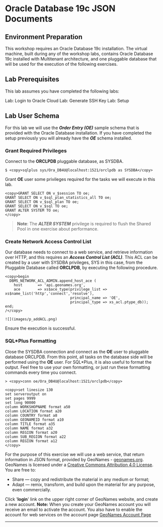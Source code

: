 # Oracle Database 19c JSON Documents

## Environment Preparation

This workshop requires an Oracle Database 19c installation. The virtual machine, built during any of the workshop labs, contains Oracle Database 19c installed with Multitenant architecture, and one pluggable database that will be used for the execution of the following exercises.

## Lab Prerequisites

This lab assumes you have completed the following labs:

 Lab: Login to Oracle Cloud
 Lab: Generate SSH Key
 Lab: Setup

## Lab User Schema

For this lab we will use the ***Order Entry (OE)*** sample schema that is provided with the Oracle Database installation. If you have completed the setup previously you will already have the ***OE*** schema installed.

### Grant Required Privileges

Connect to the **ORCLPDB** pluggable database, as SYSDBA.

````
$ <copy>sqlplus sys/Ora_DB4U@localhost:1521/orclpdb as SYSDBA</copy>
````

Grant **OE** user some privileges required for the tasks we will execute in this lab.

````
<copy>GRANT SELECT ON v_$session TO oe;
GRANT SELECT ON v_$sql_plan_statistics_all TO oe;
GRANT SELECT ON v_$sql_plan TO oe;
GRANT SELECT ON v_$sql TO oe;
GRANT ALTER SYSTEM TO oe;
</copy>
````

>**Note**: The ***ALTER SYSTEM*** privilege is required to flush the Shared Pool in one exercise about performance.

### Create Network Access Control List

Our database needs to connect to a web service, and retrieve information over HTTP, and this requires an ***Access Control List (ACL)***. This ACL can be created by a user with SYSDBA privileges, SYS in this case, from the Pluggable Database called **ORCLPDB**, by executing the following procedure.

````
<copy>begin
  DBMS_NETWORK_ACL_ADMIN.append_host_ace (
    host       => 'api.geonames.org',
    ace        => xs$ace_type(privilege_list => xs$name_list('http','connect','resolve'),
                              principal_name => 'OE',
                              principal_type => xs_acl.ptype_db));
end;
/</copy>
````

    ![](images/p_addACL.png)
Ensure the execution is successful.

### SQL*Plus Formatting

Close the SYSDBA connection and connect as the **OE** user to pluggable database ORCLPDB. From this point, all tasks on the database side will be performed using the **OE** user. For SQL*Plus, it is also useful to format the output. Feel free to use your own formatting, or just run these formatting commands every time you connect.

````
> <copy>conn oe/Ora_DB4U@localhost:1521/orclpdb</copy>
````

````
<copy>set linesize 130
set serveroutput on
set pages 9999
set long 90000
column WORKSHOPNAME format a50
column LOCATION format a20
column COUNTRY format a8
column GEONAMEID format a10
column TITLE format a35
column NAME format a32
column REGION format a20
column SUB_REGION format a22
column REGION format a12
</copy>
````

For the purpose of this exercise we will use a web service, that return information in JSON format, provided by GeoNames - [geonames.org](http://www.geonames.org/). GeoNames is licensed under a [Creative Commons Attribution 4.0 License](https://creativecommons.org/licenses/by/4.0/). You are free to:

- Share — copy and redistribute the material in any medium or format;
- Adapt — remix, transform, and build upon the material for any purpose, even commercially.

Click '**login**' link on the upper right corner of GeoNames website, and create a new account. **Note:** When you create your GeoNames account you will receive an email to activate the account. You also have to enable the account for web services on the account page [GeoNames Account Page](http://www.geonames.org/manageaccount)

---
